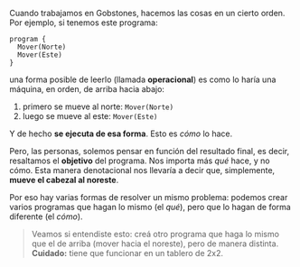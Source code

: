 Cuando trabajamos en Gobstones, hacemos las cosas en un cierto orden. Por ejemplo, si tenemos este programa:

```gobstones
program {
  Mover(Norte)
  Mover(Este)
}
```

una forma posible de leerlo (llamada **operacional**) es como lo haría una máquina, en orden, de arriba hacia abajo:

1. primero se mueve al norte: `Mover(Norte)`
1. luego se mueve al este: `Mover(Este)`

Y de hecho **se ejecuta de esa forma**. Esto es _cómo_ lo hace.

Pero, las personas, solemos pensar en función del resultado final, es decir, resaltamos el **objetivo** del programa. Nos importa más _qué_ hace, y no cómo. Esta manera denotacional nos llevaría a decir que, simplemente, **mueve el cabezal al noreste**. 

Por eso hay varias formas de resolver un mismo problema: podemos crear varios programas que hagan lo mismo (el _qué_), pero que lo hagan de forma diferente (el _cómo_).

> Veamos si entendiste esto: creá otro programa que haga lo mismo que el de arriba (mover hacia el noreste), pero de manera distinta. **Cuidado:** tiene que funcionar en un tablero de 2x2.
